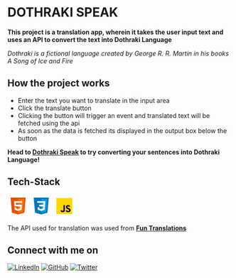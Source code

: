 # DOTHRAKI SPEAK

**This project is a translation app, wherein it takes the user input text and uses an API to convert the text into Dothraki Language**

*Dothraki is a fictional language created by George R. R. Martin in his books  A Song of Ice and Fire*

## How the project works

* Enter the text you want to translate in the input area
* Click the translate button
* Clicking the button will trigger an event and translated text will be fetched using the api
* As soon as the data is fetched its displayed in the output box below the button

**Head to [Dothraki Speak](https://dothraki-speak-translation-app.netlify.app/) to try converting your sentences into Dothraki Language!**

## Tech-Stack
![HTML logo](./images/html5.png) ![CSS logo](./images/css3.png) ![JavaScript logo](./images/javascript.png)
<br>

The API used for translation was used from [**Fun Translations**](https://funtranslations.com/)

## Connect with me on

[![LinkedIn](	https://img.shields.io/badge/LINKEDIN-10?logo=linkedin&color=blue)](https://www.linkedin.com/in/shraddha-1402/)
[![GitHub](	https://img.shields.io/badge/GITHUB-10?logo=github&color=black)](https://github.com/shraddha-1402)
[![Twitter](	https://img.shields.io/badge/TWITTER-10?logo=twitter&logoColor=white&color=blue)](https://twitter.com/ShraddhaGupta08)


